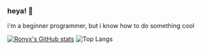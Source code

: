 ### heya! 👋 
i'm a beginner programmer, but i know how to do something cool 

[![Ronyx's GitHub stats](https://github-readme-stats.vercel.app/api?username=RonyxDumb&show_icons=true&bg_color=00000000&locale=it&theme=monokai)](https://github.com/anuraghazra/github-readme-stats)
![Top Langs](https://github-readme-stats.vercel.app/api/top-langs/?username=RonyxDumb&theme=monokai&locale=it)

